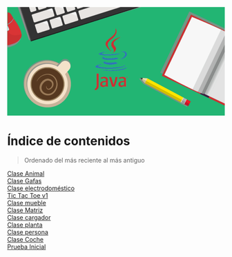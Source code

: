 <img src="src/Learn_Java_Tutorials-881x441.png">

# Índice de contenidos
>Ordenado del más reciente al más antiguo <br/>

<a href="https://github.com/daviiid99/Java_1DAM/tree/Animal_Minijuego">Clase Animal</a><br/>
<a href="https://github.com/daviiid99/Java_1DAM/tree/Gafas-abstract">Clase Gafas</a><br/>
<a href="https://github.com/daviiid99/Java_1DAM/tree/Electrodomestico-Refactorizacion">Clase electrodoméstico</a><br/>
<a href="https://github.com/daviiid99/Java_1DAM/tree/Tic_Tac_Toe">Tic Tac Toe v1</a><br/>
<a href="https://github.com/daviiid99/Java_1DAM/tree/mueble">Clase mueble</a><br/>
<a href="https://github.com/daviiid99/Java_1DAM/tree/Matrix">Clase Matriz</a><br/>
<a href="https://github.com/daviiid99/Java_1DAM/tree/examen">Clase cargador</a><br/>
<a href="https://github.com/daviiid99/Java_1DAM/tree/Planta">Clase planta </a><br/>
<a href="https://github.com/daviiid99/Java_1DAM/tree/Persona">Clase persona</a><br/>
<a href="https://github.com/daviiid99/Java_1DAM/tree/Coche">Clase Coche</a> <br/>
<a href="https://github.com/daviiid99/Java_1DAM/tree/Coche">Prueba Inicial</a><br/>
